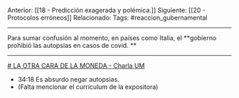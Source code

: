 Anterior: [[18 - Predicción exagerada y polémica.]]
Siguiente: [[20 - Protocolos erróneos]]
Relacionado:
Tags: #reaccion_gubernamental 


-------------------------------------------------------------------
Para sumar confusión al momento, en países como Italia, el **gobierno prohibió las autopsias en casos de covid. **

--------------------------------------------------------------------

[# LA OTRA CARA DE LA MONEDA - Charla UM](https://vimeo.com/547943549)
- 34:18 Es absurdo negar autopsias.
- (Falta mencionar el currículum de la expositora)


